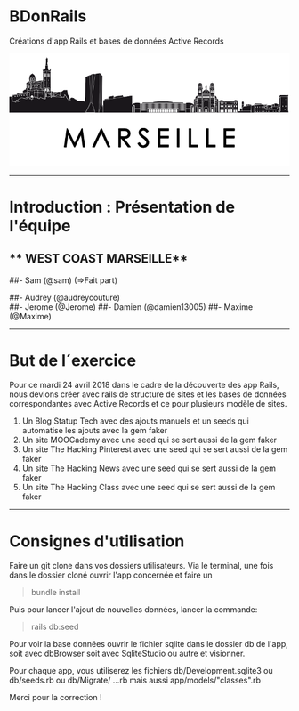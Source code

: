 # BDonRails
Créations d'app Rails et bases de données Active Records



![alt tag](images/img-marseille-3.png)

-------------

# Introduction : Présentation de l'équipe

## ** WEST COAST MARSEILLE**
##- Sam    (@sam) (=>Fait part)


##- Audrey (@audreycouture)  
##- Jerome (@Jerome)
##- Damien (@damien13005)
##- Maxime (@Maxime)


-------------

# But de l´exercice

Pour ce mardi 24 avril 2018 dans le cadre de la découverte des app Rails, nous devions créer avec rails de structure de sites et les bases de données correspondantes avec Active Records et ce pour plusieurs modèle de sites.
1. Un Blog Statup Tech avec des ajouts manuels et un seeds qui automatise les ajouts avec la gem faker
2. Un site MOOCademy avec une seed qui se sert aussi de la gem faker 
3. Un site The Hacking Pinterest avec une seed qui se sert aussi de la gem faker 
4. Un site The Hacking News avec une seed qui se sert aussi de la gem faker 
5. Un site The Hacking Class avec une seed qui se sert aussi de la gem faker 


------------

# Consignes d'utilisation

Faire un git clone dans vos dossiers utilisateurs.
Via le terminal, une fois dans le dossier cloné ouvrir l'app concernée et faire un 
> bundle install

Puis pour lancer l'ajout de nouvelles données, lancer la commande: 
> rails db:seed 

Pour voir la base données ouvrir le fichier sqlite dans le dossier db de l'app, soit avec dbBrowser soit avec SqliteStudio ou autre et visionner.

Pour chaque app, vous utiliserez les fichiers db/Development.sqlite3 ou db/seeds.rb ou db/Migrate/ ...rb mais aussi app/models/"classes".rb



Merci pour la correction ! 
